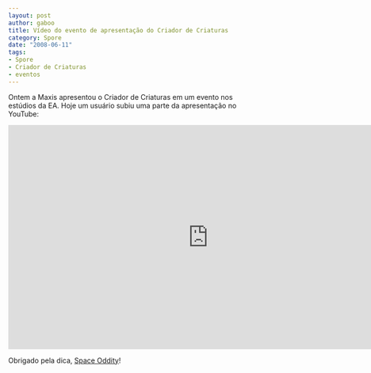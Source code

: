 ```yaml
---
layout: post
author: gaboo
title: Vídeo do evento de apresentação do Criador de Criaturas
category: Spore
date: "2008-06-11"
tags:
- Spore
- Criador de Criaturas
- eventos
---
```


Ontem a Maxis apresentou o Criador de Criaturas em um evento nos estúdios da EA. Hoje um usuário subiu uma parte da apresentação no YouTube:

<iframe width="806" height="453" src="https://www.youtube-nocookie.com/embed/dME86oJM__Y" frameborder="0" allow="accelerometer; autoplay; encrypted-media; gyroscope; picture-in-picture" allowfullscreen></iframe>

Obrigado pela dica, [Space Oddity](http://spaceoddity.planets.gamespy.com/)!
